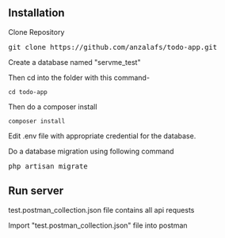 <h2>Installation</h2>
<p>Clone Repository</p>
<pre>git clone https://github.com/anzalafs/todo-app.git</pre>
<p>Create a database named "servme_test"</p>
<p>Then cd into the folder with this command-</p>
<pre><code>cd todo-app
</code></pre>
<p>Then do a composer install</p>
<pre><code>composer install
</code></pre>
<p>Edit .env file with appropriate credential for the database.</p>
<p>Do a database migration using following command</p>
<pre>php artisan migrate</pre>
<h2>Run server</h2>
<p>test.postman_collection.json file contains all api requests</p>
<p>Import "test.postman_collection.json" file into postman</p>
